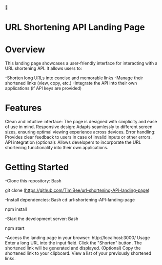
🚀
# URL Shortening API Landing Page

# Overview
This landing page showcases a user-friendly interface for interacting with a URL shortening API. It allows users to:

-Shorten long URLs into concise and memorable links
-Manage their shortened links (view, copy, etc.)
-Integrate the API into their own applications (if API keys are provided)

# Features
Clean and intuitive interface: The page is designed with simplicity and ease of use in mind.
Responsive design: Adapts seamlessly to different screen sizes, ensuring optimal viewing experience across devices.
Error handling: Provides clear feedback to users in case of invalid inputs or other errors.
API integration (optional): Allows developers to incorporate the URL shortening functionality into their own applications.

# Getting Started
-Clone this repository:
Bash

git clone (https://github.com/TimiBee/url-shortening-API-landing-page)

-Install dependencies:
Bash
cd url-shortening-API-landing-page

npm install

-Start the development server:
Bash

npm start

-Access the landing page in your browser:
http://localhost:3000/
Usage
Enter a long URL into the input field.
Click the "Shorten" button.
The shortened link will be generated and displayed.
(Optional) Copy the shortened link to your clipboard.
View a list of your previously shortened links.
